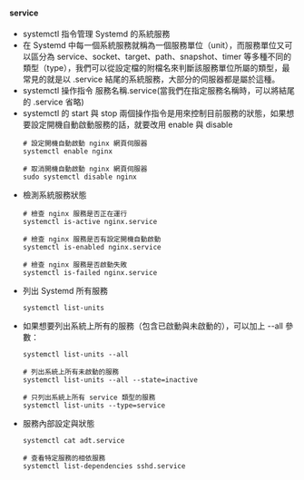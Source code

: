 #### service
- systemctl 指令管理 Systemd 的系統服務
- 在 Systemd 中每一個系統服務就稱為一個服務單位（unit），而服務單位又可以區分為 service、socket、target、path、snapshot、timer 等多種不同的類型（type），我們可以從設定檔的附檔名來判斷該服務單位所屬的類型，最常見的就是以 .service 結尾的系統服務，大部分的伺服器都是屬於這種。
- systemctl 操作指令 服務名稱.service(當我們在指定服務名稱時，可以將結尾的 .service 省略)
- systemctl 的 start 與 stop 兩個操作指令是用來控制目前服務的狀態，如果想要設定開機自動啟動服務的話，就要改用 enable 與 disable  
  ```
  # 設定開機自動啟動 nginx 網頁伺服器
  systemctl enable nginx

  # 取消開機自動啟動 nginx 網頁伺服器
  sudo systemctl disable nginx
  ```
- 檢測系統服務狀態
  ```
  # 檢查 nginx 服務是否正在運行
  systemctl is-active nginx.service

  # 檢查 nginx 服務是否有設定開機自動啟動
  systemctl is-enabled nginx.service

  # 檢查 nginx 服務是否啟動失敗
  systemctl is-failed nginx.service
  ```
- 列出 Systemd 所有服務  
  ```
  systemctl list-units
  ```
- 如果想要列出系統上所有的服務（包含已啟動與未啟動的），可以加上 --all 參數：  
  ```
  systemctl list-units --all

  # 列出系統上所有未啟動的服務
  systemctl list-units --all --state=inactive

  # 只列出系統上所有 service 類型的服務
  systemctl list-units --type=service
  ```
- 服務內部設定與狀態   
  ```
  systemctl cat adt.service

  # 查看特定服務的相依服務
  systemctl list-dependencies sshd.service
  ```
  